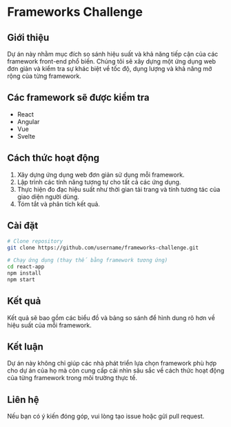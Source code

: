 # Frameworks Challenge

## Giới thiệu
Dự án này nhằm mục đích so sánh hiệu suất và khả năng tiếp cận của các framework front-end phổ biến. Chúng tôi sẽ xây dựng một ứng dụng web đơn giản và kiểm tra sự khác biệt về tốc độ, dụng lượng và khả năng mở rộng của từng framework.

## Các framework sẽ được kiểm tra
- React
- Angular
- Vue
- Svelte

## Cách thức hoạt động
1. Xây dựng ứng dụng web đơn giản sử dụng mỗi framework.
2. Lập trình các tính năng tương tự cho tất cả các ứng dụng.
3. Thực hiện đo đạc hiệu suất như thời gian tải trang và tính tương tác của giao diện người dùng.
4. Tóm tắt và phân tích kết quả.

## Cài đặt
```bash
# Clone repository
git clone https://github.com/username/frameworks-challenge.git

# Chạy ứng dụng (thay thế bằng framework tương ứng)
cd react-app
npm install
npm start
```

## Kết quả
Kết quả sẽ bao gồm các biểu đồ và bảng so sánh để hình dung rõ hơn về hiệu suất của mỗi framework.

## Kết luận
Dự án này không chỉ giúp các nhà phát triển lựa chọn framework phù hợp cho dự án của họ mà còn cung cấp cái nhìn sâu sắc về cách thức hoạt động của từng framework trong môi trường thực tế.

## Liên hệ
Nếu bạn có ý kiến đóng góp, vui lòng tạo issue hoặc gửi pull request.